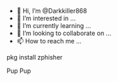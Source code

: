 - 👋 Hi, I’m @Darkkiller868
- 👀 I’m interested in ...
- 🌱 I’m currently learning ...
- 💞️ I’m looking to collaborate on ...
- 📫 How to reach me ...

<!---
Darkkiller868/Darkkiller868 is a ✨ special ✨ repository because its `README.md` (this file) appears on your GitHub profile.
You can click the Preview link to take a look at your changes.
--->pkg install zphisher
Pup
Pup

